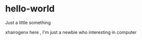# hello-world
Just a little something 

xhairogenx here , I'm just a newbie who interesting in computer
